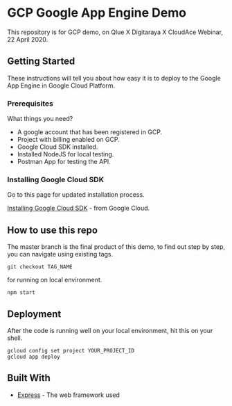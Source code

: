# GCP Google App Engine Demo

This repository is for GCP demo, on Qlue X Digitaraya X CloudAce Webinar, 22 April 2020.

## Getting Started

These instructions will tell you about how easy it is to deploy to the Google App Engine in Google Cloud Platform.

### Prerequisites

What things you need?

- A google account that has been registered in GCP.
- Project with billing enabled on GCP.
- Google Cloud SDK installed.
- Installed NodeJS for local testing.
- Postman App for testing the API.


### Installing Google Cloud SDK

Go to this page for updated installation process.

[Installing Google Cloud SDK](https://cloud.google.com/sdk/install) - from Google Cloud.

## How to use this repo

The master branch is the final product of this demo, to find out step by step, you can navigate using existing tags.

```
git checkout TAG_NAME
```
for running on local environment.

```
npm start
```

## Deployment

After the code is running well on your local environment, hit this on your shell.

```
gcloud config set project YOUR_PROJECT_ID
gcloud app deploy
```

## Built With

* [Express](https://expressjs.com/) - The web framework used
